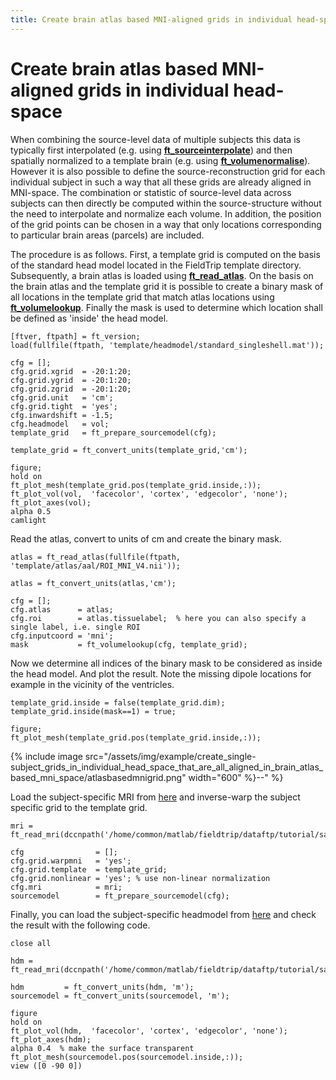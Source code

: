 ```yaml
---
title: Create brain atlas based MNI-aligned grids in individual head-space
---
```


# Create brain atlas based MNI-aligned grids in individual head-space

When combining the source-level data of multiple subjects this data is typically first interpolated (e.g. using **[ft_sourceinterpolate](/reference/ft_sourceinterpolate)**) and then spatially normalized to a template brain (e.g. using **[ft_volumenormalise](/reference/ft_volumenormalise)**). However it is also possible to define the source-reconstruction grid for each individual subject in such a way that all these grids are already aligned in MNI-space. The combination or statistic of source-level data across subjects can then directly be computed within the source-structure without the need to interpolate and normalize each volume. In addition, the position of the grid points can be chosen in a way that only locations corresponding to particular brain areas (parcels) are included.

The procedure is as follows. First, a template grid is computed on the basis of the standard head model located in the FieldTrip template directory. Subsequently, a brain atlas is loaded using **[ft_read_atlas](/reference/ft_read_atlas)**. On the basis on the brain atlas and the template grid it is possible to create a binary mask of all locations in the template grid that match atlas locations using **[ft_volumelookup](/reference/ft_volumelookup)**. Finally the mask is used to determine which location shall be defined as 'inside' the head model.

    [ftver, ftpath] = ft_version;
    load(fullfile(ftpath, 'template/headmodel/standard_singleshell.mat'));

    cfg = [];
    cfg.grid.xgrid  = -20:1:20;
    cfg.grid.ygrid  = -20:1:20;
    cfg.grid.zgrid  = -20:1:20;
    cfg.grid.unit   = 'cm';
    cfg.grid.tight  = 'yes';
    cfg.inwardshift = -1.5;
    cfg.headmodel   = vol;
    template_grid   = ft_prepare_sourcemodel(cfg);

    template_grid = ft_convert_units(template_grid,'cm');

    figure;
    hold on
    ft_plot_mesh(template_grid.pos(template_grid.inside,:));
    ft_plot_vol(vol,  'facecolor', 'cortex', 'edgecolor', 'none');
    ft_plot_axes(vol);
    alpha 0.5
    camlight

Read the atlas, convert to units of cm and create the binary mask.

    atlas = ft_read_atlas(fullfile(ftpath, 'template/atlas/aal/ROI_MNI_V4.nii'));

    atlas = ft_convert_units(atlas,'cm');

    cfg = [];
    cfg.atlas      = atlas;
    cfg.roi        = atlas.tissuelabel;  % here you can also specify a single label, i.e. single ROI
    cfg.inputcoord = 'mni';
    mask           = ft_volumelookup(cfg, template_grid);

Now we determine all indices of the binary mask to be considered as inside the head model. And plot the result. Note the missing dipole locations for example in the vicinity of the ventricles.

    template_grid.inside = false(template_grid.dim);
    template_grid.inside(mask==1) = true;

    figure;
    ft_plot_mesh(template_grid.pos(template_grid.inside,:));

{% include image src="/assets/img/example/create_single-subject_grids_in_individual_head_space_that_are_all_aligned_in_brain_atlas_based_mni_space/atlasbasedmnigrid.png" width="600" %}--" %}

Load the subject-specific MRI from [here](ftp://ftp.fieldtriptoolbox.org/pub/fieldtrip/tutorial/salzburg/mri.mat) and inverse-warp the subject specific grid to the template grid.

    mri = ft_read_mri(dccnpath('/home/common/matlab/fieldtrip/dataftp/tutorial/salzburg/mri.mat'));

    cfg                = [];
    cfg.grid.warpmni   = 'yes';
    cfg.grid.template  = template_grid;
    cfg.grid.nonlinear = 'yes'; % use non-linear normalization
    cfg.mri            = mri;
    sourcemodel        = ft_prepare_sourcemodel(cfg);

Finally, you can load the subject-specific headmodel from [here](ftp://ftp.fieldtriptoolbox.org/pub/fieldtrip/tutorial/salzburg/hdm.mat) and check the result with the following code.

    close all

    hdm = ft_read_mri(dccnpath('/home/common/matlab/fieldtrip/dataftp/tutorial/salzburg/hdm.mat'));

    hdm         = ft_convert_units(hdm, 'm');
    sourcemodel = ft_convert_units(sourcemodel, 'm');

    figure
    hold on
    ft_plot_vol(hdm,  'facecolor', 'cortex', 'edgecolor', 'none');
    ft_plot_axes(hdm);
    alpha 0.4  % make the surface transparent
    ft_plot_mesh(sourcemodel.pos(sourcemodel.inside,:));
    view ([0 -90 0])

